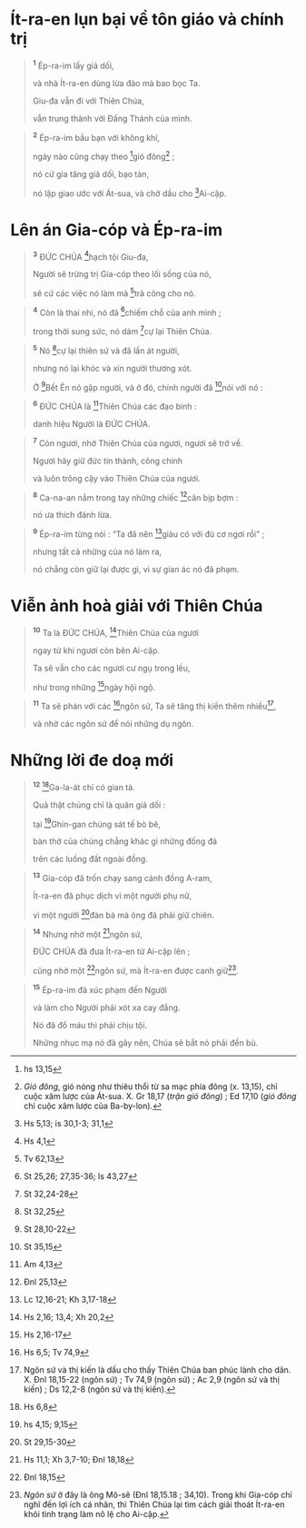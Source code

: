 # Ít-ra-en lụn bại về tôn giáo và chính trị

> <sup><b>1</b></sup> Ép-ra-im lấy giả dối,
> 
> và nhà Ít-ra-en dùng lừa đảo mà bao bọc Ta.
> 
> Giu-đa vẫn đi với Thiên Chúa,
> 
> vẫn trung thành với Đấng Thánh của mình.
>


> <sup><b>2</b></sup> Ép-ra-im bầu bạn với không khí,
> 
> ngày nào cũng chạy theo [^1*]gió đông[^1] ;
> 
> nó cứ gia tăng giả dối, bạo tàn,
> 
> nó lập giao ước với Át-sua, và chở dầu cho [^2*]Ai-cập.
>

# Lên án Gia-cóp và Ép-ra-im

> <sup><b>3</b></sup> ĐỨC CHÚA [^3*]hạch tội Giu-đa,
> 
> Người sẽ trừng trị Gia-cóp theo lối sống của nó,
> 
> sẽ cứ các việc nó làm mà [^4*]trả công cho nó.
>


> <sup><b>4</b></sup> Còn là thai nhi, nó đã [^5*]chiếm chỗ của anh mình ;
> 
> trong thời sung sức, nó dám [^6*]cự lại Thiên Chúa.
>


> <sup><b>5</b></sup> Nó [^7*]cự lại thiên sứ và đã lấn át người,
> 
> nhưng nó lại khóc và xin người thương xót.
> 
> Ở [^8*]Bết Ên nó gặp người, và ở đó, chính người đã [^9*]nói với nó :
>


> <sup><b>6</b></sup> ĐỨC CHÚA là [^10*]Thiên Chúa các đạo binh :
> 
> danh hiệu Người là ĐỨC CHÚA.
>


> <sup><b>7</b></sup> Còn ngươi, nhờ Thiên Chúa của ngươi, ngươi sẽ trở về.
> 
> Ngươi hãy giữ đức tín thành, công chính
> 
> và luôn trông cậy vào Thiên Chúa của ngươi.
>


> <sup><b>8</b></sup> Ca-na-an nắm trong tay những chiếc [^11*]cân bịp bợm :
> 
> nó ưa thích đánh lừa.
>


> <sup><b>9</b></sup> Ép-ra-im từng nói : “Ta đã nên [^12*]giàu có với đủ cơ ngơi rồi” ;
> 
> nhưng tất cả những của nó làm ra,
> 
> nó chẳng còn giữ lại được gì, vì sự gian ác nó đã phạm.
>

# Viễn ảnh hoà giải với Thiên Chúa

> <sup><b>10</b></sup> Ta là ĐỨC CHÚA, [^13*]Thiên Chúa của ngươi
> 
> ngay từ khi ngươi còn bên Ai-cập.
> 
> Ta sẽ vẫn cho các ngươi cư ngụ trong lều,
> 
> như trong những [^14*]ngày hội ngộ.
>


> <sup><b>11</b></sup> Ta sẽ phán với các [^15*]ngôn sứ, Ta sẽ tăng thị kiến thêm nhiều[^2],
> 
> và nhờ các ngôn sứ để nói những dụ ngôn.
>

# Những lời đe doạ mới

> <sup><b>12</b></sup> [^16*]Ga-la-át chỉ có gian tà.
> 
> Quả thật chúng chỉ là quân giả dối :
> 
> tại [^17*]Ghin-gan chúng sát tế bò bê,
> 
> bàn thờ của chúng chẳng khác gì những đống đá
> 
> trên các luống đất ngoài đồng.
>


> <sup><b>13</b></sup> Gia-cóp đã trốn chạy sang cánh đồng A-ram,
> 
> Ít-ra-en đã phục dịch vì một người phụ nữ,
> 
> vì một người [^18*]đàn bà mà ông đã phải giữ chiên.
>


> <sup><b>14</b></sup> Nhưng nhờ một [^19*]ngôn sứ,
> 
> ĐỨC CHÚA đã đưa Ít-ra-en từ Ai-cập lên ;
> 
> cũng nhờ một [^20*]ngôn sứ, mà Ít-ra-en được canh giữ[^3].
>


> <sup><b>15</b></sup> Ép-ra-im đã xúc phạm đến Người
> 
> và làm cho Người phải xót xa cay đắng.
> 
> Nó đã đổ máu thì phải chịu tội.
> 
> Những nhục mạ nó đã gây nên, Chúa sẽ bắt nó phải đền bù.
>

[^1]: <i>Gió đông</i>, gió nóng như thiêu thổi từ sa mạc phía đông (x. 13,15), chỉ cuộc xâm lược của Át-sua. X. Gr 18,17 (<i>trận gió đông</i>) ; Ed 17,10 (<i>gió đông</i> chỉ cuộc xâm lược của Ba-by-lon).
[^2]: Ngôn sứ và thị kiến là dấu cho thấy Thiên Chúa ban phúc lành cho dân. X. Đnl 18,15-22 (ngôn sứ) ; Tv 74,9 (ngôn sứ) ; Ac 2,9 (ngôn sứ và thị kiến) ; Ds 12,2-8 (ngôn sứ và thị kiến).
[^3]: <i>Ngôn sứ</i> ở đây là ông Mô-sê (Đnl 18,15.18 ; 34,10). Trong khi Gia-cóp chỉ nghĩ đến lợi ích cá nhân, thì Thiên Chúa lại tìm cách giải thoát Ít-ra-en khỏi tình trạng làm nô lệ cho Ai-cập.
[^1*]: hs 13,15
[^2*]: Hs 5,13; is 30,1-3; 31,1
[^3*]: Hs 4,1
[^4*]: Tv 62,13
[^5*]: St 25,26; 27,35-36; Is 43,27
[^6*]: St 32,24-28
[^7*]: St 32,25
[^8*]: St 28,10-22
[^9*]: St 35,15
[^10*]: Am 4,13
[^11*]: Đnl 25,13
[^12*]: Lc 12,16-21; Kh 3,17-18
[^13*]: Hs 2,16; 13,4; Xh 20,2
[^14*]: Hs 2,16-17
[^15*]: Hs 6,5; Tv 74,9
[^16*]: Hs 6,8
[^17*]: hs 4,15; 9,15
[^18*]: St 29,15-30
[^19*]: Hs 11,1; Xh 3,7-10; Đnl 18,18
[^20*]: Đnl 18,15
